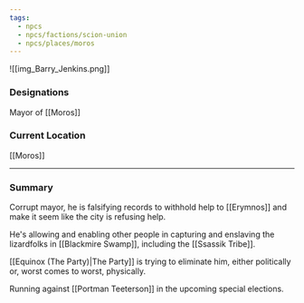 ```yaml
---
tags:
  - npcs
  - npcs/factions/scion-union
  - npcs/places/moros
---
```


![[img_Barry_Jenkins.png]]


### Designations
Mayor of [[Moros]]

### Current Location
[[Moros]]

___
### Summary
Corrupt mayor, he is falsifying records to withhold help to [[Erymnos]] and make it seem like the city is refusing help.

He's allowing and enabling other people in capturing and enslaving the lizardfolks in [[Blackmire Swamp]], including the [[Ssassik Tribe]].


[[Equinox (The Party)|The Party]] is trying to eliminate him, either politically or, worst comes to worst, physically.

Running against [[Portman Teeterson]] in the upcoming special elections.